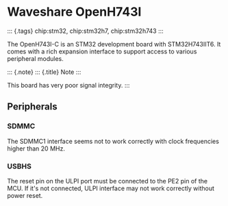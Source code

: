 Waveshare OpenH743I
===================

::: {.tags}
chip:stm32, chip:stm32h7, chip:stm32h743
:::

The OpenH743I-C is an STM32 development board with STM32H743IIT6. It
comes with a rich expansion interface to support access to various
peripheral modules.

::: {.note}
::: {.title}
Note
:::

This board has very poor signal integrity.
:::

Peripherals
-----------

### SDMMC

The SDMMC1 interface seems not to work correctly with clock frequencies
higher than 20 MHz.

### USBHS

The reset pin on the ULPI port must be connected to the PE2 pin of the
MCU. If it\'s not connected, ULPI interface may not work correctly
without power reset.
